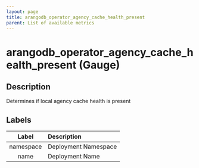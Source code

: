 ```yaml
---
layout: page
title: arangodb_operator_agency_cache_health_present
parent: List of available metrics
---
```


# arangodb_operator_agency_cache_health_present (Gauge)

## Description

Determines if local agency cache health is present

## Labels

|   Label   | Description          |
|:---------:|:---------------------|
| namespace | Deployment Namespace |
|   name    | Deployment Name      |
